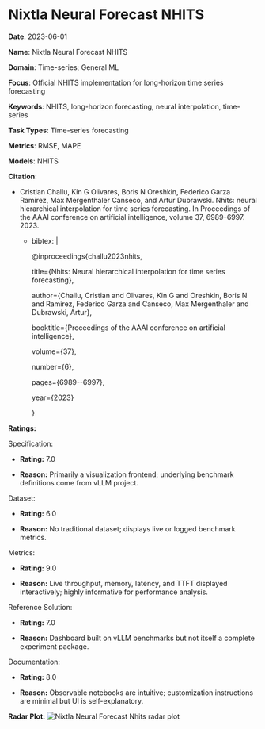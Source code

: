 # Nixtla Neural Forecast NHITS


**Date**: 2023-06-01


**Name**: Nixtla Neural Forecast NHITS


**Domain**: Time-series; General ML


**Focus**: Official NHITS implementation for long-horizon time series forecasting


**Keywords**: NHITS, long-horizon forecasting, neural interpolation, time-series


**Task Types**: Time-series forecasting


**Metrics**: RMSE, MAPE


**Models**: NHITS


**Citation**:


- Cristian Challu, Kin G Olivares, Boris N Oreshkin, Federico Garza Ramirez, Max Mergenthaler Canseco, and Artur Dubrawski. Nhits: neural hierarchical interpolation for time series forecasting. In Proceedings of the AAAI conference on artificial intelligence, volume 37, 6989–6997. 2023.

  - bibtex: |

      @inproceedings{challu2023nhits,

       title={Nhits: Neural hierarchical interpolation for time series forecasting},

       author={Challu, Cristian and Olivares, Kin G and Oreshkin, Boris N and Ramirez, Federico Garza and Canseco, Max Mergenthaler and Dubrawski, Artur},

       booktitle={Proceedings of the AAAI conference on artificial intelligence},

       volume={37},

       number={6},

       pages={6989--6997},

       year={2023}

       }



**Ratings:**


Specification:


  - **Rating:** 7.0


  - **Reason:** Primarily a visualization frontend; underlying benchmark definitions come from vLLM project. 


Dataset:


  - **Rating:** 6.0


  - **Reason:** No traditional dataset; displays live or logged benchmark metrics. 


Metrics:


  - **Rating:** 9.0


  - **Reason:** Live throughput, memory, latency, and TTFT displayed interactively; highly informative for performance analysis. 


Reference Solution:


  - **Rating:** 7.0


  - **Reason:** Dashboard built on vLLM benchmarks but not itself a complete experiment package. 


Documentation:


  - **Rating:** 8.0


  - **Reason:** Observable notebooks are intuitive; customization instructions are minimal but UI is self-explanatory. 


**Radar Plot:**
 ![Nixtla Neural Forecast Nhits radar plot](../../tex/images/nixtla_neural_forecast_nhits_radar.png)